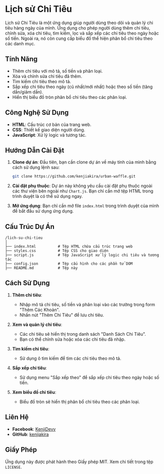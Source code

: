 
# Lịch sử Chi Tiêu

Lịch sử Chi Tiêu là một ứng dụng giúp người dùng theo dõi và quản lý chi tiêu hàng ngày của mình. Ứng dụng cho phép người dùng thêm chi tiêu, chỉnh sửa, xóa chi tiêu, tìm kiếm, lọc và sắp xếp các chi tiêu theo ngày hoặc số tiền. Ngoài ra, nó còn cung cấp biểu đồ thể hiện phân bổ chi tiêu theo các danh mục.

## Tính Năng
- Thêm chi tiêu với mô tả, số tiền và phân loại.
- Xóa và chỉnh sửa chi tiêu đã thêm.
- Tìm kiếm chi tiêu theo mô tả.
- Sắp xếp chi tiêu theo ngày (cũ nhất/mới nhất) hoặc theo số tiền (tăng dần/giảm dần).
- Hiển thị biểu đồ tròn phân bổ chi tiêu theo các phân loại.

## Công Nghệ Sử Dụng
- **HTML**: Cấu trúc cơ bản của trang web.
- **CSS**: Thiết kế giao diện người dùng.
- **JavaScript**: Xử lý logic và tương tác.
## Hướng Dẫn Cài Đặt

1. **Clone dự án**:
   Đầu tiên, bạn cần clone dự án về máy tính của mình bằng cách sử dụng lệnh sau:
   ```bash
   git clone https://github.com/kenjiakira/urban-waffle.git
   ```

2. **Cài đặt phụ thuộc**:
   Dự án này không yêu cầu cài đặt phụ thuộc ngoài các thư viện bên ngoài như `Chart.js`. Bạn chỉ cần mở tệp HTML trong trình duyệt là có thể sử dụng ngay.

3. **Mở ứng dụng**:
   Bạn chỉ cần mở file `index.html` trong trình duyệt của mình để bắt đầu sử dụng ứng dụng.

## Cấu Trúc Dự Án

```
/lich-su-chi-tieu
│
├── index.html          # Tệp HTML chứa cấu trúc trang web
├── styles.css          # Tệp CSS cho giao diện
├── script.js           # Tệp JavaScript xử lý logic chi tiêu và tương tác
├── config.json         # Tệp cấu hình cho các phần tử DOM
├── README.md           # Tệp này
```

## Cách Sử Dụng

1. **Thêm chi tiêu**:
   - Nhập mô tả chi tiêu, số tiền và phân loại vào các trường trong form "Thêm Các Khoản".
   - Nhấn nút "Thêm Chi Tiêu" để lưu chi tiêu.

2. **Xem và quản lý chi tiêu**:
   - Các chi tiêu sẽ hiển thị trong danh sách "Danh Sách Chi Tiêu".
   - Bạn có thể chỉnh sửa hoặc xóa các chi tiêu đã nhập.

3. **Tìm kiếm chi tiêu**:
   - Sử dụng ô tìm kiếm để tìm các chi tiêu theo mô tả.

4. **Sắp xếp chi tiêu**:
   - Sử dụng menu "Sắp xếp theo" để sắp xếp chi tiêu theo ngày hoặc số tiền.

5. **Xem biểu đồ chi tiêu**:
   - Biểu đồ tròn sẽ hiển thị phân bổ chi tiêu theo các phân loại.

## Liên Hệ
- **Facebook**: [KenjiDevv](https://www.facebook.com/KenjiDevv)
- **GitHub**: [kenjiakira](https://github.com/kenjiakira)

## Giấy Phép
Ứng dụng này được phát hành theo Giấy phép MIT. Xem chi tiết trong tệp `LICENSE`.
